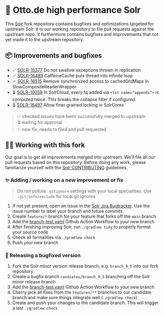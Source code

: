 # 🚀 Otto.de high performance Solr

This [Solr](/apache/solr) fork repository contains bugfixes
and optimizations targeted for upstream Solr. It is our working 
repository to file pull requests against the upstream repo. It
furthermore contains bugfixes and improvements that not yet made
it to the upstream repository.

## 📦 Improvements and bugfixes


* ✅ [SOLR-15377](https://issues.apache.org/jira/browse/SOLR-15377) Do not swallow exceptions thrown in replication
* ✅ [SOLR-16489](https://issues.apache.org/jira/browse/SOLR-16489) CaffeineCache puts thread into infinite loop
* ✅ [SOLR-16515](https://issues.apache.org/jira/browse/SOLR-16515) Remove synchronized access to cachedOrdMaps in SlowCompositeReaderWrapper
* ⏳ [SOLR-10059](https://issues.apache.org/jira/browse/SOLR-10059) In SolrCloud, every fq added via `<lst name="appends">` 
     is computed twice. This breaks the collapse filter if configured.
* ⏳ [SOLR-16497](https://issues.apache.org/jira/browse/SOLR-16497) Allow finer grained locking in SolrCores

> ✅ checked issues have been successfully merged to upstream\
> ⏳ waiting for approval\
> ✨ new fix, needs to filed and pull requested

## 👩‍💻 Working with this fork

Our goal is to get all improvements merged into upstream. We'll file all our
pull requests based on this repository. Before doing any work, please
familiarize yourself with the [Solr CONTRIBUTING](https://github.com/apache/solr/blob/main/CONTRIBUTING.md) guidelines.


### ✨ Adding / working on a new improvement or fix

> Do not pollute `.gitignore` settings with your local specialities. 
> Use `.git/info/exclude` for local git ignores

1. If not yet present, open an issue in the [Solr Jira Bugtracker](https://issues.apache.org/jira/projects/SOLR/issues/SOLR-16781?filter=allopenissues).
   Use the issue number to label your branch and future commits.
1. Create `feature/*` branch for your feature that forks 
   off the `main` branch
1. Add the [branch-test.yaml](.github/workflows/branch-test.yaml) 
   Github Action Workflow to your new branch
1. After finishing improving Solr, run `./gradlew tidy`
   to properly format your source code
1. Check all formalities via `./gradlew check`
1. Push your new branch

### 🚀 Releasing a bugfixed version

1. Fork the Solr minor version release branch, e.g. `branch_9_5`
   into our fork repository
1. Create a bugfix branch `candiates/branch_9_5` branching off
   the Solr minor release branch
1. Add the [branch-test.yaml](.github/workflows/branch-test.yaml) 
   Github Action Workflow to your new branch
1. Cherry pick all fixes from the `features/**` branches to our 
   candidate branch and make sure things integrate well (`./gradlew check`)
1. Create and push your changes to the candidate branch. This will
   trigger a last `./gradlew check`
